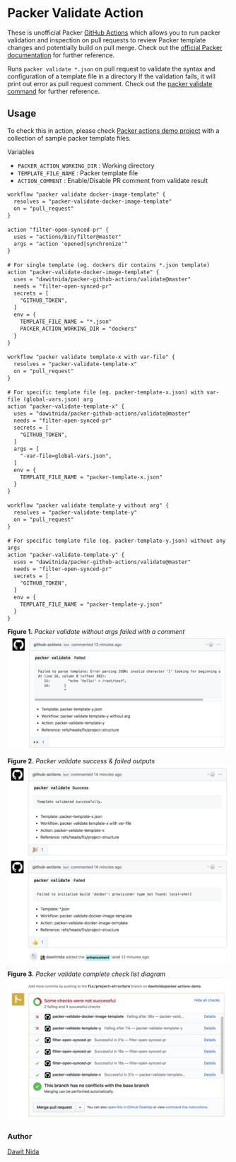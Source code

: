 # Packer Validate Action

These is unofficial Packer [GitHub Actions][github-actions] which allows you to run packer validation and inspection on 
pull requests to review Packer template changes and potentially build on pull merge.
Check out the [official Packer documentation][packer-doc] for further reference. 

Runs `packer validate *.json` on pull request to validate the syntax and configuration of a template file in a directory
If the validation fails, it will print out error as pull request comment.
Check out the [packer validate command][packer-validate-doc] for further reference. 

## Usage

To check this in action, please check [Packer actions demo project][packer-actions-demo] with a collection
of sample packer template files. 

Variables 

- `PACKER_ACTION_WORKING_DIR` : Working directory
- `TEMPLATE_FILE_NAME` : Packer template file
- `ACTION_COMMENT` : Enable/Disable PR comment from validate result

```
workflow "packer validate docker-image-template" {
  resolves = "packer-validate-docker-image-template"
  on = "pull_request"
}

action "filter-open-synced-pr" {
  uses = "actions/bin/filter@master"
  args = "action 'opened|synchronize'"
}

# For single template (eg. dockers dir contains *.json template)
action "packer-validate-docker-image-template" {
  uses = "dawitnida/packer-github-actions/validate@master"
  needs = "filter-open-synced-pr"
  secrets = [
    "GITHUB_TOKEN",
  ]
  env = {
    TEMPLATE_FILE_NAME = "*.json"
    PACKER_ACTION_WORKING_DIR = "dockers"
  }
}

workflow "packer validate template-x with var-file" {
  resolves = "packer-validate-template-x"
  on = "pull_request"
}

# For specific template file (eg. packer-template-x.json) with var-file (global-vars.json) arg
action "packer-validate-template-x" {
  uses = "dawitnida/packer-github-actions/validate@master"
  needs = "filter-open-synced-pr"
  secrets = [
    "GITHUB_TOKEN",
  ]
  args = [
    "-var-file=global-vars.json",
  ]
  env = {
    TEMPLATE_FILE_NAME = "packer-template-x.json"
  }
}

workflow "packer validate template-y without arg" {
  resolves = "packer-validate-template-y"
  on = "pull_request"
}

# For specific template file (eg. packer-template-y.json) without any args
action "packer-validate-template-y" {
  uses = "dawitnida/packer-github-actions/validate@master"
  needs = "filter-open-synced-pr"
  secrets = [
    "GITHUB_TOKEN",
  ]
  env = {
    TEMPLATE_FILE_NAME = "packer-template-y.json"
  }
}
```

**Figure 1.** *Packer validate without args failed with a comment*
![failed-validation](assets/packer-template-y.png)

**Figure 2.** *Packer validate success & failed outputs*
![success-failed-output](assets/fail-success-validation.png)

**Figure 3.** *Packer validate complete check list diagram*
![checks-list-diagram](assets/action-results.png)

### Author
[Dawit Nida](https://github.com/dawitnida)

[packer-validate-doc]:  <https://www.packer.io/docs/commands/validate.html>
[packer-actions-demo]:  <https://github.com/dawitnida/packer-actions-demo>
[packer-actions-demo]:  <https://github.com/dawitnida/packer-actions-demo>
[github-actions]:       <https://github.com/features/actions>
[packer-doc]:           <https://www.packer.io/docs/index.html>
